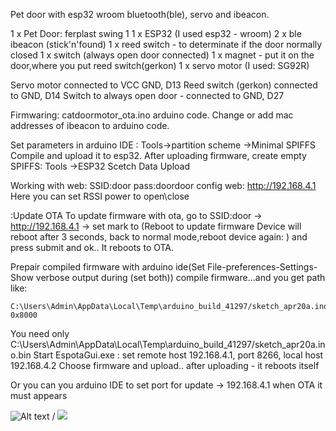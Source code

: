 Pet door with esp32 wroom bluetooth(ble), servo and ibeacon.

1 x Pet Door: ferplast swing 1
1 x ESP32 (I used esp32 - wroom)
2 x ble ibeacon (stick'n'found)
1 x reed switch - to determinate if the door normally closed
1 x switch (always open door connected)
1 x magnet - put it on the door,where you put reed switch(gerkon)
1 x servo motor (I used: SG92R)

Servo motor connected to VCC GND, D13
Reed switch (gerkon) connected to GND, D14
Switch to always open door - connected to GND, D27

Firmwaring:
catdoormotor_ota.ino arduino code. 
Change or add mac addresses of ibeacon to arduino code.

Set parameters in arduino IDE : Tools->partition scheme ->Minimal SPIFFS
Compile and upload it to esp32.
After uploading firmware, create empty SPIFFS: Tools ->ESP32 Scetch Data Upload

Working with web:
SSID:door 
pass:doordoor
config web: http://192.168.4.1
Here you can set RSSI power to open\close

:Update OTA
To update firmware with ota, go to SSID:door ->  http://192.168.4.1 -> set mark to (Reboot to update firmware Device will reboot after 3 seconds, back to normal mode,reboot device again: ) 
and press submit and ok..
It reboots to OTA.

Prepair compiled firmware with arduino ide(Set File-preferences-Settings-Show verbose output during (set both))
compile firmware...and you get path like:

```
C:\Users\Admin\AppData\Local\Temp\arduino_build_41297/sketch_apr20a.ino.bin 0x8000
```

You need only C:\Users\Admin\AppData\Local\Temp\arduino_build_41297/sketch_apr20a.ino.bin
Start EspotaGui.exe : set remote host 192.168.4.1, port 8266, local host 192.168.4.2
Choose firmware and upload.. after uploading - it reboots itself

Or you can you arduino IDE to set port for update -> 192.168.4.1 when OTA it must appears

![Alt text](petdoor.gif) / ![](petdoor.gif)

